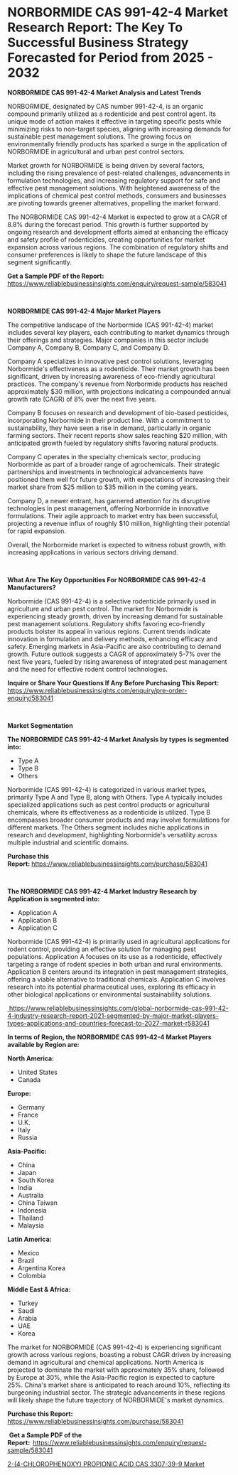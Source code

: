 <p><h1>NORBORMIDE CAS 991-42-4 Market Research Report: The Key To Successful Business Strategy Forecasted for Period from 2025 - 2032</h1></p><p><strong>NORBORMIDE CAS 991-42-4 Market Analysis and Latest Trends</strong></p>
<p><p>NORBORMIDE, designated by CAS number 991-42-4, is an organic compound primarily utilized as a rodenticide and pest control agent. Its unique mode of action makes it effective in targeting specific pests while minimizing risks to non-target species, aligning with increasing demands for sustainable pest management solutions. The growing focus on environmentally friendly products has sparked a surge in the application of NORBORMIDE in agricultural and urban pest control sectors.</p><p>Market growth for NORBORMIDE is being driven by several factors, including the rising prevalence of pest-related challenges, advancements in formulation technologies, and increasing regulatory support for safe and effective pest management solutions. With heightened awareness of the implications of chemical pest control methods, consumers and businesses are pivoting towards greener alternatives, propelling the market forward.</p><p>The NORBORMIDE CAS 991-42-4 Market is expected to grow at a CAGR of 8.8% during the forecast period. This growth is further supported by ongoing research and development efforts aimed at enhancing the efficacy and safety profile of rodenticides, creating opportunities for market expansion across various regions. The combination of regulatory shifts and consumer preferences is likely to shape the future landscape of this segment significantly.</p></p>
<p><strong>Get a Sample PDF of the Report:&nbsp;</strong> <a href="https://www.reliablebusinessinsights.com/enquiry/request-sample/583041?utm_campaign=2268&utm_medium=2&utm_source=Github&utm_content=ia&utm_term=23032025&utm_id=norbormide-cas-991-42-4">https://www.reliablebusinessinsights.com/enquiry/request-sample/583041</a></p>
<p>&nbsp;</p>
<p><strong>NORBORMIDE CAS 991-42-4 Major Market Players</strong></p>
<p><p>The competitive landscape of the Norbormide (CAS 991-42-4) market includes several key players, each contributing to market dynamics through their offerings and strategies. Major companies in this sector include Company A, Company B, Company C, and Company D. </p><p>Company A specializes in innovative pest control solutions, leveraging Norbormide's effectiveness as a rodenticide. Their market growth has been significant, driven by increasing awareness of eco-friendly agricultural practices. The company's revenue from Norbormide products has reached approximately $30 million, with projections indicating a compounded annual growth rate (CAGR) of 8% over the next five years.</p><p>Company B focuses on research and development of bio-based pesticides, incorporating Norbormide in their product line. With a commitment to sustainability, they have seen a rise in demand, particularly in organic farming sectors. Their recent reports show sales reaching $20 million, with anticipated growth fueled by regulatory shifts favoring natural products.</p><p>Company C operates in the specialty chemicals sector, producing Norbormide as part of a broader range of agrochemicals. Their strategic partnerships and investments in technological advancements have positioned them well for future growth, with expectations of increasing their market share from $25 million to $35 million in the coming years.</p><p>Company D, a newer entrant, has garnered attention for its disruptive technologies in pest management, offering Norbormide in innovative formulations. Their agile approach to market entry has been successful, projecting a revenue influx of roughly $10 million, highlighting their potential for rapid expansion.</p><p>Overall, the Norbormide market is expected to witness robust growth, with increasing applications in various sectors driving demand.</p></p>
<p>&nbsp;</p>
<p><strong>What Are The Key Opportunities For NORBORMIDE CAS 991-42-4 Manufacturers?</strong></p>
<p><p>Norbormide (CAS 991-42-4) is a selective rodenticide primarily used in agriculture and urban pest control. The market for Norbormide is experiencing steady growth, driven by increasing demand for sustainable pest management solutions. Regulatory shifts favoring eco-friendly products bolster its appeal in various regions. Current trends indicate innovation in formulation and delivery methods, enhancing efficacy and safety. Emerging markets in Asia-Pacific are also contributing to demand growth. Future outlook suggests a CAGR of approximately 5-7% over the next five years, fueled by rising awareness of integrated pest management and the need for effective rodent control technologies.</p></p>
<p><strong>Inquire or Share Your Questions If Any Before Purchasing This Report:</strong> <a href="https://www.reliablebusinessinsights.com/enquiry/pre-order-enquiry/583041?utm_campaign=2268&utm_medium=2&utm_source=Github&utm_content=ia&utm_term=23032025&utm_id=norbormide-cas-991-42-4">https://www.reliablebusinessinsights.com/enquiry/pre-order-enquiry/583041</a></p>
<p>&nbsp;</p>
<p><strong>Market Segmentation</strong></p>
<p><strong>The NORBORMIDE CAS 991-42-4 Market Analysis by types is segmented into:</strong></p>
<p><ul><li>Type A</li><li>Type B</li><li>Others</li></ul></p>
<p><p>Norbormide (CAS 991-42-4) is categorized in various market types, primarily Type A and Type B, along with Others. Type A typically includes specialized applications such as pest control products or agricultural chemicals, where its effectiveness as a rodenticide is utilized. Type B encompasses broader consumer products and may involve formulations for different markets. The Others segment includes niche applications in research and development, highlighting Norbormide's versatility across multiple industrial and scientific domains.</p></p>
<p><strong>Purchase this Report:&nbsp;</strong><a href="https://www.reliablebusinessinsights.com/purchase/583041?utm_campaign=2268&utm_medium=2&utm_source=Github&utm_content=ia&utm_term=23032025&utm_id=norbormide-cas-991-42-4">https://www.reliablebusinessinsights.com/purchase/583041</a></p>
<p>&nbsp;</p>
<p><strong>The NORBORMIDE CAS 991-42-4 Market Industry Research by Application is segmented into:</strong></p>
<p><ul><li>Application A</li><li>Application B</li><li>Application C</li></ul></p>
<p><p>Norbormide (CAS 991-42-4) is primarily used in agricultural applications for rodent control, providing an effective solution for managing pest populations. Application A focuses on its use as a rodenticide, effectively targeting a range of rodent species in both urban and rural environments. Application B centers around its integration in pest management strategies, offering a viable alternative to traditional chemicals. Application C involves research into its potential pharmaceutical uses, exploring its efficacy in other biological applications or environmental sustainability solutions.</p></p>
<p><a href="https://www.reliablebusinessinsights.com/global-norbormide-cas-991-42-4-industry-research-report-2021-segmented-by-major-market-players-types-applications-and-countries-forecast-to-2027-market-r583041?utm_campaign=2268&utm_medium=2&utm_source=Github&utm_content=ia&utm_term=23032025&utm_id=norbormide-cas-991-42-4">&nbsp;https://www.reliablebusinessinsights.com/global-norbormide-cas-991-42-4-industry-research-report-2021-segmented-by-major-market-players-types-applications-and-countries-forecast-to-2027-market-r583041</a></p>
<p><strong>In terms of Region, the NORBORMIDE CAS 991-42-4 Market Players available by Region are:</strong></p>
<p>
    <p> <strong> North America: </strong>
        <ul>
            <li>United States</li>
            <li>Canada</li>
        </ul>
        </p> 
    <p> <strong> Europe: </strong>
        <ul>
            <li>Germany</li>
            <li>France</li>
            <li>U.K.</li>
            <li>Italy</li>
            <li>Russia</li>
        </ul>
        </p> 
    <p> <strong> Asia-Pacific: </strong>
        <ul>
            <li>China</li>
            <li>Japan</li>
            <li>South Korea</li>
            <li>India</li>
            <li>Australia</li>
            <li>China Taiwan</li>
            <li>Indonesia</li>
            <li>Thailand</li>
            <li>Malaysia</li>
        </ul>
        </p> 
    <p> <strong> Latin America: </strong>
        <ul>
            <li>Mexico</li>
            <li>Brazil</li>
            <li>Argentina Korea</li>
            <li>Colombia</li>
        </ul>
        </p> 
    <p> <strong> Middle East & Africa: </strong>
        <ul>
            <li>Turkey</li>
            <li>Saudi</li>
            <li>Arabia</li>
            <li>UAE</li>
            <li>Korea</li>
        </ul>
    </p>
    </p>
<p><p>The market for NORBORMIDE (CAS 991-42-4) is experiencing significant growth across various regions, boasting a robust CAGR driven by increasing demand in agricultural and chemical applications. North America is projected to dominate the market with approximately 35% share, followed by Europe at 30%, while the Asia-Pacific region is expected to capture 25%. China's market share is anticipated to reach around 10%, reflecting its burgeoning industrial sector. The strategic advancements in these regions will likely shape the future trajectory of NORBORMIDE's market dynamics.</p></p>
<p><strong>Purchase this Report: </strong><a href="https://www.reliablebusinessinsights.com/purchase/583041?utm_campaign=2268&utm_medium=2&utm_source=Github&utm_content=ia&utm_term=23032025&utm_id=norbormide-cas-991-42-4">https://www.reliablebusinessinsights.com/purchase/583041</a></p>
<p>&nbsp;<strong>Get a Sample PDF of the Report:&nbsp;&nbsp;</strong><a href="https://www.reliablebusinessinsights.com/enquiry/request-sample/583041?utm_campaign=2268&utm_medium=2&utm_source=Github&utm_content=ia&utm_term=23032025&utm_id=norbormide-cas-991-42-4">https://www.reliablebusinessinsights.com/enquiry/request-sample/583041</a></p>
<p><strong></strong></p>
<p><p><a href="https://github.com/rileymgdorcas/Market-Research-Report-List-1/blob/main/2-4-chlorophenoxy-propionic-acid-cas-3307-39-9-market.md?utm_campaign=2268&utm_medium=2&utm_source=Github&utm_content=ia&utm_term=23032025&utm_id=norbormide-cas-991-42-4">2-(4-CHLOROPHENOXY) PROPIONIC ACID CAS 3307-39-9 Market</a></p></p>
